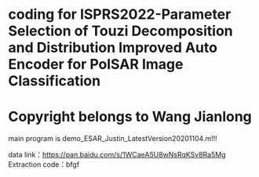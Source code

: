 # coding for ISPRS2022-Parameter Selection of Touzi Decomposition and Distribution Improved Auto Encoder for PolSAR Image Classification
# Copyright belongs to Wang Jianlong

main program is demo_ESAR_Justin_LatestVersion20201104.m!!!



data link：https://pan.baidu.com/s/1WCaeA5U8wNsRqKSv8Ra5Mg 
Extraction code：bfgf
